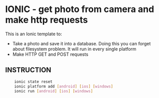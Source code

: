 # IONIC - get photo from camera and make http requests

This is an Ionic template to:

* Take a photo and save it into a database. Doing this you can forget about filesystem problem. It will run in every single platform
* Make HTTP GET and POST requests

## INSTRUCTION
```sh
    ionic state reset
    ionic platform add [android] [ios] [windows]
    ionic run [android] [ios] [windows]
```

